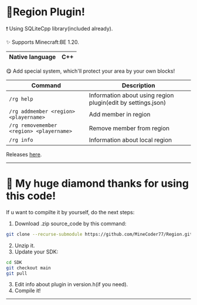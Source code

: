 # 🎁Region Plugin!

❗ Using SQLiteCpp library(included already).

✨ Supports Minecraft:BE 1.20.

| Native language  |    C++   |
| ----------------- | -------- |

😋 Add special system, which'll protect your area by your own blocks!

| Command                                 | Description                                                   |
| --------------------------------------- | ------------------------------------------------------------- |
| `/rg help`                              | Information about using region plugin(edit by settings.json)  |
| `/rg addmember <region> <playername>`   | Add member in region                                          |
| `/rg removemember <region> <playername>`| Remove member from region                                     |
| `/rg info`                              | Information about local region                                |

Releases <a href="https://github.com/MineCoder77/Region/releases/tag/Region">here</a>.

-----

# 💎 My huge diamond thanks for using this code!

If u want to compilte it by yourself, do the next steps:

1. Download .zip source_code by this command:
```sh
git clone --recurse-submodule https://github.com/MineCoder77/Region.git
```
2. Unzip it.
3. Update your SDK:
```sh
cd SDK
git checkout main
git pull
```
3. Edit info about plugin in version.h(if you need).
4. Compile it!
-----
